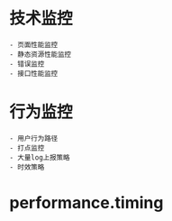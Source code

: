 # 技术监控
    - 页面性能监控
    - 静态资源性能监控
    - 错误监控
    - 接口性能监控
#  行为监控
    - 用户行为路径
    - 打点监控
    - 大量log上报策略
    - 时效策略


# performance.timing
